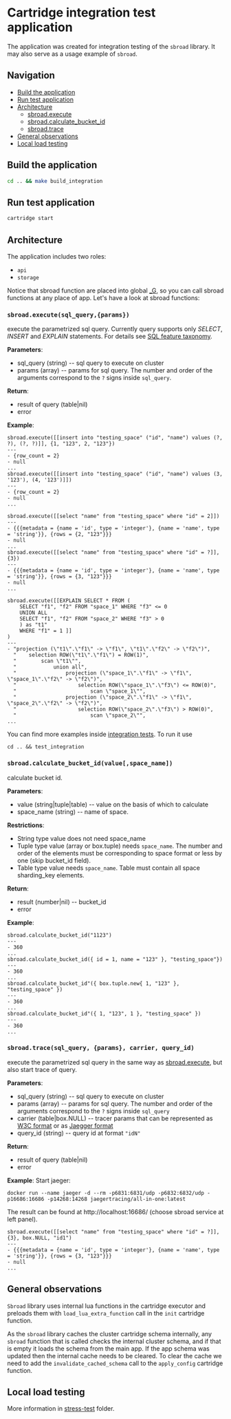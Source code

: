 # Cartridge integration test application

The application was created for integration testing of the `sbroad` library. It may also serve as a usage example of `sbroad`.

## Navigation
* [Build the application](#build-app)
* [Run test application](#run-test)
* [Architecture](#architecture)
    * [sbroad.execute](#sbroad-execute)
    * [sbroad.calculate_bucket_id](#sbroad-calculate_bucket_id)
    * [sbroad.trace](#sbroad-trace)
* [General observations](#general-observations)
* [Local load testing](#load-test)

## <a name="build-app"></a>Build the application

``` bash
cd .. && make build_integration
```

## <a name="run-tests"></a>Run test application

```bash
cartridge start
 ```

## <a name="architecture"></a>Architecture

The application includes two roles:

- `api`
- `storage`

Notice that sbroad function are placed into global [_G](https://www.lua.org/pil/14.html), so you can call sbroad functions at any place of app. Let's have a look at sbroad functions:

### <a name="sbroad-execute"></a>`sbroad.execute(sql_query,{params})`
execute the parametrized sql query. Currently query supports only _SELECT_, _INSERT_ and _EXPLAIN_ statements. For details see [SQL feature taxonomy](https://git.picodata.io/picodata/picodata/sbroad/-/blob/main/doc/sql/feature_taxonomy.md).

**Parameters**:
* sql_query (string) -- sql query to execute on cluster
* params (array) -- params for sql query. The number and order of the arguments correspond to the `?` signs inside `sql_query`.

**Return**:
* result of query (table|nil)
* error

**Example**:
```
sbroad.execute([[insert into "testing_space" ("id", "name") values (?, ?), (?, ?)]], {1, "123", 2, "123"})
---
- {row_count = 2}
- null
...
sbroad.execute([[insert into "testing_space" ("id", "name") values (3, '123'), (4, '123')]])
---
- {row_count = 2}
- null
...

sbroad.execute([[select "name" from "testing_space" where "id" = 2]])
---
- {{{metadata = {name = 'id', type = 'integer'}, {name = 'name', type = 'string'}}, {rows = {2, "123"}}}
- null
...
sbroad.execute([[select "name" from "testing_space" where "id" = ?]], {3})
---
- {{{metadata = {name = 'id', type = 'integer'}, {name = 'name', type = 'string'}}, {rows = {3, "123"}}}
- null
...

sbroad.execute([[EXPLAIN SELECT * FROM (
    SELECT "f1", "f2" FROM "space_1" WHERE "f3" <= 0
    UNION ALL
    SELECT "f1", "f2" FROM "space_2" WHERE "f3" > 0
    ) as "t1"
    WHERE "f1" = 1 ]]
)
---
- "projection (\"t1\".\"f1\" -> \"f1\", \"t1\".\"f2\" -> \"f2\")",
  "    selection ROW(\"t1\".\"f1\") = ROW(1)",
  "        scan \"t1\"",
  "            union all",
  "                projection (\"space_1\".\"f1\" -> \"f1\", \"space_1\".\"f2\" -> \"f2\")",
  "                    selection ROW(\"space_1\".\"f3\") <= ROW(0)",
  "                        scan \"space_1\"",
  "                projection (\"space_2\".\"f1\" -> \"f1\", \"space_2\".\"f2\" -> \"f2\")",
  "                    selection ROW(\"space_2\".\"f3\") > ROW(0)",
  "                        scan \"space_2\"",
...
```

You can find more examples inside [integration tests](https://git.picodata.io/picodata/picodata/sbroad/-/tree/main/sbroad-cartridge/test_app/test/integration). To run it use
```
cd .. && test_integration
```
### <a name="sbroad-calculate_bucket_id"></a>`sbroad.calculate_bucket_id(value[,space_name])`
calculate bucket id.

**Parameters**:
* value (string|tuple|table) -- value on the basis of which to calculate
* space_name (string) -- name of space.

**Restrictions**:
* String type value does not need space_name
* Tuple type value (array or box.tuple) needs `space_name`. The number and order of the elements must be corresponding to space format or less by one (skip bucket_id field).
* Table type value needs `space_name`. Table must contain all space sharding_key elements.

**Return**:
* result (number|nil) -- bucket_id
* error

**Example**:
```
sbroad.calculate_bucket_id("1123")
---
- 360
...
sbroad.calculate_bucket_id({ id = 1, name = "123" }, "testing_space"})
---
- 360
...
sbroad.calculate_bucket_id"({ box.tuple.new{ 1, "123" }, "testing_space" })
---
- 360
...
sbroad.calculate_bucket_id"({ 1, "123", 1 }, "testing_space" })
---
- 360
...
```

### <a name="sbroad-trace"></a>`sbroad.trace(sql_query, {params}, carrier, query_id)`
execute the parametrized sql query in the same way as [sbroad.execute](#sbroad-execute), but also start trace of query.

**Parameters**:
* sql_query (string) -- sql query to execute on cluster
* params (array) -- params for sql query. The number and order of the arguments correspond to the `?` signs inside `sql_query`
* carrier (table|box.NULL) -- tracer params that can be represented as [W3C format](https://www.w3.org/TR/trace-context/#traceparent-header) or as [Jaegger format](https://www.jaegertracing.io/docs/1.38/client-libraries/#propagation-format)
* query_id (string) -- query id at format `"idN"`

**Return**:
* result of query (table|nil)
* error

**Example**:
Start jaeger:
```
docker run --name jaeger -d --rm -p6831:6831/udp -p6832:6832/udp -p16686:16686 -p14268:14268 jaegertracing/all-in-one:latest
```
The result can be found at http://localhost:16686/ (choose sbroad service at left panel).
```
sbroad.execute([[select "name" from "testing_space" where "id" = ?]], {3}, box.NULL, "id1")
---
- {{{metadata = {name = 'id', type = 'integer'}, {name = 'name', type = 'string'}}, {rows = {3, "123"}}}
- null
...
```

##  <a name="general-observations"></a>General observations

`Sbroad` library uses internal lua functions in the cartridge executor and preloads them with `load_lua_extra_function` call in the `init` cartridge function.

As the `sbroad` library caches the cluster cartridge schema internally, any `sbroad` function that is called checks the internal cluster schema, and if that is empty it loads the schema from the main app. If the app schema was updated then the internal cache needs to be cleared. To clear the cache we need to add the `invalidate_cached_schema` call to the `apply_config` cartridge function.

## <a name="load-test"></a>Local load testing

More information in [stress-test](../stress-test) folder.
